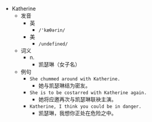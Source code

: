 - Katherine
  - 发音
    - 英
      - `/'kæθərin/`
    - 美
      - `/undefined/`
  - 词义
    - n.
      - 凯瑟琳（女子名）
  - 例句
    - `She chummed around with Katherine.`
      - 她与凯瑟琳结为密友。
    - `She is to be costarred with Katherine again.`
      - 她将应邀再次与凯瑟琳联袂主演。
    - `Katherine, I think you could be in danger.`
      - 凯瑟琳，我想你正处在危险之中。

